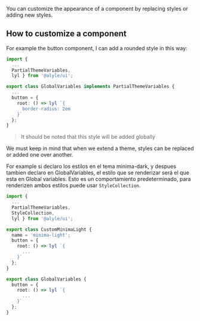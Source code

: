 <!-- Customize Alyle UI with your own theme. You can change the colors, add styles and much more. -->

<!-- It allows you to change the entire look of your app with just modifying variables. -->

You can customize the appearance of a component by replacing styles or adding new styles.

<h2 lyTyp="headline" gutter>How to customize a component</h2>

For example the button component, I can add a rounded style in this way:

```ts
import {
  ...
  PartialThemeVariables,
  lyl } from '@alyle/ui';

export class GlobalVariables implements PartialThemeVariables {
  ...
  button = {
    root: () => lyl `{
      border-radius: 2em
    }`
  };
}
```

> It should be noted that this style will be added globally

We must keep in mind that when we extend a theme, styles can be replaced or added one over another.

For example si declaro los estilos en el tema minima-dark, y despues tambien declaro en GlobalVariables, el estilo que se renderizar será el que esta en Global variables. Esto es un comportamiento predeterminado, para renderizen ambos estilos puede usar `StyleCollection`.

```ts
import {
  ...
  PartialThemeVariables,
  StyleCollection,
  lyl } from '@alyle/ui';

export class CustomMinimaLight {
  name = 'minima-light';
  button = {
    root: () => lyl `{
      ...
    }`
  };
}

export class GlobalVariables {
  button = {
    root: () => lyl `{
      ...
    }`
  };
}
```